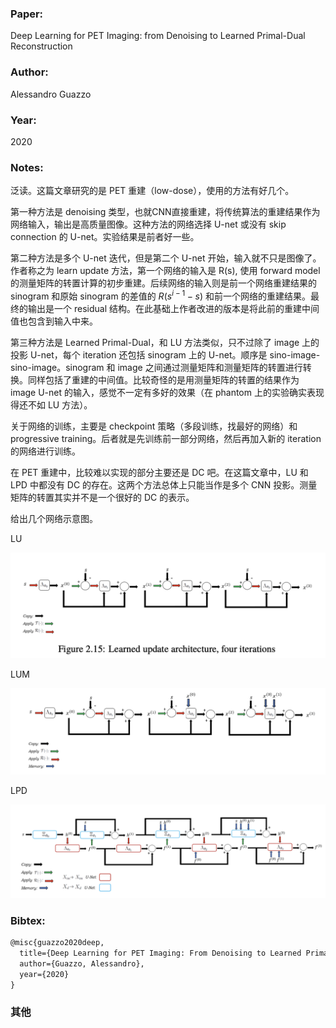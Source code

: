 ### Paper:

Deep Learning for PET Imaging: from Denoising to Learned Primal-Dual Reconstruction

### Author:

Alessandro Guazzo

### Year:

2020

### Notes:

泛读。这篇文章研究的是 PET 重建（low-dose），使用的方法有好几个。

第一种方法是 denoising 类型，也就CNN直接重建，将传统算法的重建结果作为网络输入，输出是高质量图像。这种方法的网络选择 U-net 或没有 skip connection 的 U-net。实验结果是前者好一些。

第二种方法是多个 U-net 迭代，但是第二个 U-net 开始，输入就不只是图像了。作者称之为 learn update 方法，第一个网络的输入是 R(s), 使用 forward model 的测量矩阵的转置计算的初步重建。后续网络的输入则是前一个网络重建结果的 sinogram 和原始 sinogram 的差值的 $R(s^{i-1} - s)$ 和前一个网络的重建结果。最终的输出是一个 residual 结构。在此基础上作者改进的版本是将此前的重建中间值也包含到输入中来。

第三种方法是 Learned Primal-Dual，和 LU 方法类似，只不过除了 image 上的投影 U-net，每个 iteration 还包括 sinogram 上的 U-net。顺序是 sino-image-sino-image。sinogram 和 image 之间通过测量矩阵和测量矩阵的转置进行转换。同样包括了重建的中间值。比较奇怪的是用测量矩阵的转置的结果作为 image U-net 的输入，感觉不一定有多好的效果（在 phantom 上的实验确实表现得还不如 LU 方法）。

关于网络的训练，主要是 checkpoint 策略（多段训练，找最好的网络）和 progressive training。后者就是先训练前一部分网络，然后再加入新的 iteration 的网络进行训练。

在 PET 重建中，比较难以实现的部分主要还是 DC 吧。在这篇文章中，LU 和 LPD 中都没有 DC 的存在。这两个方法总体上只能当作是多个 CNN 投影。测量矩阵的转置其实并不是一个很好的 DC 的表示。

给出几个网络示意图。

LU

<img src="https://raw.githubusercontent.com/Theodore-PKU/pictures/master/20200402105552.png"/>

LUM

<img src="https://raw.githubusercontent.com/Theodore-PKU/pictures/master/20200402105557.png"/>

LPD

<img src="https://raw.githubusercontent.com/Theodore-PKU/pictures/master/20200402105605.png"/>

### Bibtex:

```latex
@misc{guazzo2020deep,
  title={Deep Learning for PET Imaging: From Denoising to Learned Primal-Dual Reconstruction},
  author={Guazzo, Alessandro},
  year={2020}
}
```

### 其他

